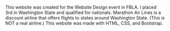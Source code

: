This website was created for the Website Design event in FBLA. I placed 3rd in Washington State and qualified for nationals.
Marathon Air Lines is a discount airline that offers flights to states around Washington State. (This is NOT a real airline.)
This website was made with HTML, CSS, and Bootstrap.
